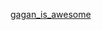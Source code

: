 [gagan_is_awesome](https://raw.githubusercontent.com/azohra/strapped/master/straps/gagan_is_awesome/README.md ":include")

